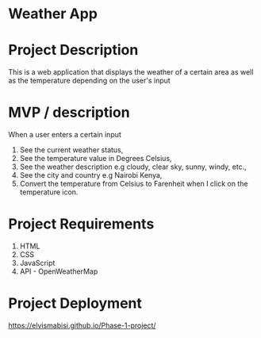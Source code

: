 # Weather App

# Project Description
This is a web application that displays the weather of a certain area as well as 
the temperature depending on the user's input

# MVP / description
When a user enters a certain input

1. See the current weather status,
2. See the temperature value in Degrees Celsius,
3. See the weather description e.g cloudy, clear sky, sunny, windy, etc.,
4. See the city and country e.g Nairobi Kenya,
5. Convert the temperature from Celsius to Farenheit when I click on the temperature icon.

# Project Requirements
1. HTML
2. CSS
3. JavaScript
4. API - OpenWeatherMap

# Project Deployment
https://elvismabisi.github.io/Phase-1-project/